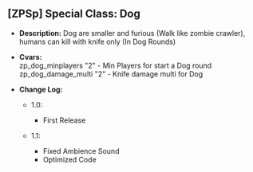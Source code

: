 ## [ZPSp] Special Class: Dog

* **Description:**
	Dog are smaller and furious (Walk like zombie crawler), humans can kill with knife only (In Dog Rounds)

* **Cvars:**<br/>
	zp_dog_minplayers "2" - Min Players for start a Dog round <br/>
	zp_dog_damage_multi "2" - Knife damage multi for Dog

* **Change Log:**
	* 1.0:
		- First Release

	* 1.1:
		- Fixed Ambience Sound
		- Optimized Code
